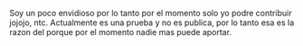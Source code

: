 Soy un poco envidioso por lo tanto por el momento solo yo podre contribuir jojojo, ntc. 
Actualmente es una prueba y no es publica, por lo tanto esa es la razon del porque por
el momento nadie mas puede aportar.
